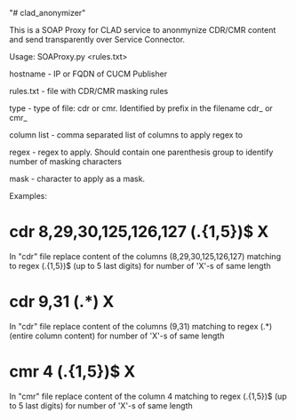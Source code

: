 "# clad_anonymizer" 

This is a SOAP Proxy for CLAD service to anonmynize CDR/CMR content 
and send transparently over Service Connector.

Usage: SOAProxy.py <hostname> <rules.txt>

hostname  - IP or FQDN of CUCM Publisher

rules.txt - file with CDR/CMR masking rules

<type> <column list> <regex> <mask>

type - type of file: cdr or cmr. Identified by prefix in the filename cdr_ or cmr_

column list - comma separated list of columns to apply regex to

regex - regex to apply. Should contain one parenthesis group to identify number of masking characters

mask - character to apply as a mask.

Examples:

cdr 8,29,30,125,126,127 (.{1,5})$ X
===================================
In "cdr" file replace content of the columns (8,29,30,125,126,127) matching to 
regex (.{1,5})$ (up to 5 last digits) for number of 'X'-s of same length

cdr 9,31 (.*) X
===============
In "cdr" file replace content of the columns (9,31) matching to 
regex (.*) (entire column content) for number of 'X'-s of same length

cmr 4 (.{1,5})$ X
==================
In "cmr" file replace content of the column 4 matching to 
regex (.{1,5})$ (up to 5 last digits) for number of 'X'-s of same length
